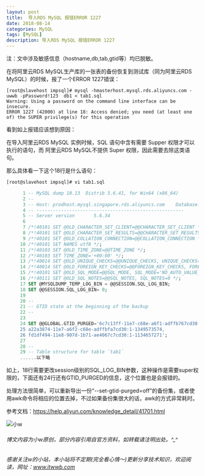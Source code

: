 ```yaml
---
layout: post
title:  导入RDS MySQL 报错ERROR 1227
date: 2018-08-14
categories: MySQL
tags: [MySQL]
description: 导入RDS MySQL 报错ERROR 1227
---
```




注：文中涉及敏感信息（hostname,db,tab,gtid等）均已脱敏。

在将阿里云RDS MySQL生产库的一张表的备份恢复到测试库（同为阿里云RDS MySQL）的时候，报了一个ERROR 1227错误：

```shell
[root@slavehost impsql]# mysql -hmasterhost.mysql.rds.aliyuncs.com -uwwb -pPassword!123  db1 < tab1.sql
Warning: Using a password on the command line interface can be insecure.
ERROR 1227 (42000) at line 18: Access denied; you need (at least one of) the SUPER privilege(s) for this operation
```



看到如上报错应该想到原因：

在导入阿里云RDS MySQL 实例时候，SQL 语句中含有需要 Supper 权限才可以执行的语句，而 阿里云RDS MySQL不提供 Super 权限，因此需要去除这类语句。 



那么具体看一下这个18行是什么语句：

```sql
[root@slavehost impsql]# vi tab1.sql 

      1 -- MySQL dump 10.13  Distrib 5.6.41, for Win64 (x86_64)
      2 --
      3 -- Host: prodhost.mysql.singapore.rds.aliyuncs.com    Database: db1
      4 -- ------------------------------------------------------
      5 -- Server version       5.6.34
      6 
      7 /*!40101 SET @OLD_CHARACTER_SET_CLIENT=@@CHARACTER_SET_CLIENT */;
      8 /*!40101 SET @OLD_CHARACTER_SET_RESULTS=@@CHARACTER_SET_RESULTS */;
      9 /*!40101 SET @OLD_COLLATION_CONNECTION=@@COLLATION_CONNECTION */;
     10 /*!40101 SET NAMES utf8 */;
     11 /*!40103 SET @OLD_TIME_ZONE=@@TIME_ZONE */;
     12 /*!40103 SET TIME_ZONE='+00:00' */;
     13 /*!40014 SET @OLD_UNIQUE_CHECKS=@@UNIQUE_CHECKS, UNIQUE_CHECKS=0 */;
     14 /*!40014 SET @OLD_FOREIGN_KEY_CHECKS=@@FOREIGN_KEY_CHECKS, FOREIGN_KEY_CHECKS=0 */;
     15 /*!40101 SET @OLD_SQL_MODE=@@SQL_MODE, SQL_MODE='NO_AUTO_VALUE_ON_ZERO' */;
     16 /*!40111 SET @OLD_SQL_NOTES=@@SQL_NOTES, SQL_NOTES=0 */;
     17 SET @MYSQLDUMP_TEMP_LOG_BIN = @@SESSION.SQL_LOG_BIN;
     18 SET @@SESSION.SQL_LOG_BIN= 0;
     19 
     20 --
     21 -- GTID state at the beginning of the backup
     22 --
     23 
     24 SET @@GLOBAL.GTID_PURGED='6c7c13ff-11e7-c68e-a6f1-adffb767cd30:1-8429,
     25 a22a3874-11e7-a6f2-c68e-adffbfa7cd30:1-1349573574,
     26 fd1df494-11e8-907d-1b71-ae4067c7cd30:1-1134657271';
     27 
     28 --
     29 -- Table structure for table `tab1`
     ......以下略
```



如上，18行需要更改session级别的SQL_LOG_BIN参数，这种操作是需要super权限的，下面还有24行还有GTID_PURGED的信息，这个位置也是会报错的。



处理方法很简单，可以重新导出一份“--set-gtid-purged=off”的备份集，或者使用awk命令将相应的位置去掉，不过如果备份集很大的话，awk的方式非常耗时。



参考文档：https://help.aliyun.com/knowledge_detail/41701.html



![小w](https://wx2.sinaimg.cn/mw1024/891ecf4fly1fr361nvrcnj207w07sad7.jpg)

###### 博文内容为小w原创，部分内容引用自官方资料，如转载请注明出处。^_^

###### 感谢关注w的小站，本小站将不定期(完全看心情～)更新分享技术知识，欢迎阅读，网址：www.itwwb.com





